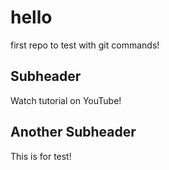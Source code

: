 # hello
first repo to test with git commands!

## Subheader

Watch tutorial on YouTube!

## Another Subheader

This is for test!
